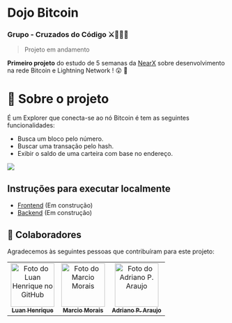 # Dojo Bitcoin 
### Grupo - Cruzados do Código ⚔️🎲👩‍💻

> Projeto em andamento 


**Primeiro projeto** do estudo de 5 semanas da [NearX](https://nearx.com.br/pt/home) sobre desenvolvimento na rede Bitcoin e Lightning Network ! 😲 🚀

# 🤺 Sobre o projeto

É um Explorer que conecta-se ao nó Bitcoin é tem as seguintes funcionalidades: 
  -  Busca um bloco pelo número.
  -  Buscar uma transação pelo hash.
  -  Exibir o saldo de uma carteira com base no endereço.


![](https://github.com/dev-araujo/dojo-bitcoin/blob/main/frontend-explorador-bitcoin/src/assets/block.png?raw=true)


## Instruções para executar localmente

- [Frontend](https://github.com/dev-araujo/dojo-bitcoin/blob/main/frontend-explorador-bitcoin/README.md) (Em construção)
- [Backend](https://github.com/dev-araujo/dojo-bitcoin/blob/main/server/README.md) (Em construção)


## 🤝 Colaboradores

Agradecemos às seguintes pessoas que contribuíram para este projeto:

<table>
  <tr>
    <td align="center">
      <a href="https://github.com/LuanHSL" title="Luan Henrique">
        <img src="https://avatars.githubusercontent.com/u/61790737?v=4" width="100px;" alt="Foto do Luan Henrique
 no GitHub"/><br>
        <sub>
          <b>Luan Henrique</b>
        </sub>
      </a>
    </td>
    <td align="center">
      <a href="https://github.com/profmarciojmorais" title="Marcio Morais">
        <img src="https://avatars.githubusercontent.com/u/136830648?v=4" width="100px;" alt="Foto do Marcio Morais"/><br>
        <sub>
          <b>Marcio Morais</b>
        </sub>
      </a>
    </td>
    <td align="center">
      <a href="https://github.com/dev-araujo" title="Adriano P. Araujo">
        <img src="https://avatars.githubusercontent.com/u/97068163?v=4" width="100px;" alt="Foto do Adriano P. Araujo"/><br>
        <sub>
          <b>Adriano P. Araujo</b>
        </sub>
      </a>
    </td>
  </tr>
</table>
